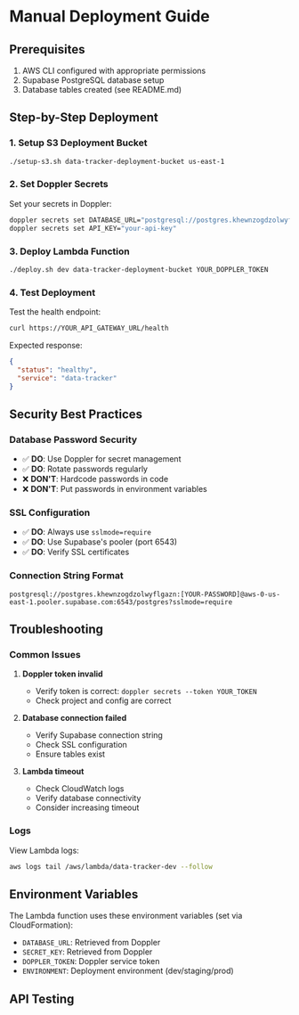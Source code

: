 # Manual Deployment Guide

## Prerequisites

1. AWS CLI configured with appropriate permissions
2. Supabase PostgreSQL database setup
3. Database tables created (see README.md)

## Step-by-Step Deployment

### 1. Setup S3 Deployment Bucket
```bash
./setup-s3.sh data-tracker-deployment-bucket us-east-1
```

### 2. Set Doppler Secrets

Set your secrets in Doppler:

```bash
doppler secrets set DATABASE_URL="postgresql://postgres.khewnzogdzolwyflgazn:[YOUR-PASSWORD]@aws-0-us-east-1.pooler.supabase.com:6543/postgres"
doppler secrets set API_KEY="your-api-key"
```

### 3. Deploy Lambda Function
```bash
./deploy.sh dev data-tracker-deployment-bucket YOUR_DOPPLER_TOKEN
```

### 4. Test Deployment

Test the health endpoint:
```bash
curl https://YOUR_API_GATEWAY_URL/health
```

Expected response:
```json
{
  "status": "healthy",
  "service": "data-tracker"
}
```

## Security Best Practices

### Database Password Security
- ✅ **DO**: Use Doppler for secret management
- ✅ **DO**: Rotate passwords regularly
- ❌ **DON'T**: Hardcode passwords in code
- ❌ **DON'T**: Put passwords in environment variables

### SSL Configuration
- ✅ **DO**: Always use `sslmode=require`
- ✅ **DO**: Use Supabase's pooler (port 6543)
- ✅ **DO**: Verify SSL certificates

### Connection String Format
```
postgresql://postgres.khewnzogdzolwyflgazn:[YOUR-PASSWORD]@aws-0-us-east-1.pooler.supabase.com:6543/postgres?sslmode=require
```

## Troubleshooting

### Common Issues

1. **Doppler token invalid**
   - Verify token is correct: `doppler secrets --token YOUR_TOKEN`
   - Check project and config are correct

2. **Database connection failed**
   - Verify Supabase connection string
   - Check SSL configuration
   - Ensure tables exist

3. **Lambda timeout**
   - Check CloudWatch logs
   - Verify database connectivity
   - Consider increasing timeout

### Logs
View Lambda logs:
```bash
aws logs tail /aws/lambda/data-tracker-dev --follow
```

## Environment Variables

The Lambda function uses these environment variables (set via CloudFormation):

- `DATABASE_URL`: Retrieved from Doppler
- `SECRET_KEY`: Retrieved from Doppler
- `DOPPLER_TOKEN`: Doppler service token  
- `ENVIRONMENT`: Deployment environment (dev/staging/prod)

## API Testing
